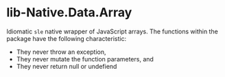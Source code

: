 # lib-Native.Data.Array

Idiomatic `sle` native wrapper of JavaScript arrays.  The functions within the package have the following characteristic:

* They never throw an exception,
* They never mutate the function parameters, and
* They never return null or undefiend
